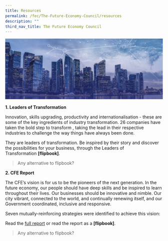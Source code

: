 ```yaml
---
title: Resources
permalink: /fec/The-Future-Economy-Council/resources
description: ""
third_nav_title: The Future Economy Council
---
```

![Banner](/images/FEC/fec%20_banner.jpg)

**1\. Leaders of Transformation**

Innovation, skills upgrading, productivity and internationalisation - these are some of the key ingredients of industry transformation. 26 companies have taken the bold step to transform , taking the lead in their respective industries to challenge the way things have always been done.  
  
They are leaders of transformation. Be inspired by their story and discover the possibilities for your business, through the Leaders of Transformation **[flipbook]**.

> Any alternative to flipbook?

**2\. CFE Report**

The CFE’s vision is for us to be the pioneers of the next generation. In the future economy, our people should have deep skills and be inspired to learn throughout their lives. Our businesses should be innovative and nimble. Our city vibrant, connected to the world, and continually renewing itself, and our Government coordinated, inclusive and responsive.

Seven mutually-reinforcing strategies were identified to achieve this vision:

Read the [full report](/files/FEC/The%20FEC/Resources/MTIS_Full%20Report.pdf) or read the report as a **[flipbook]**.

> Any alternative to flipbook?